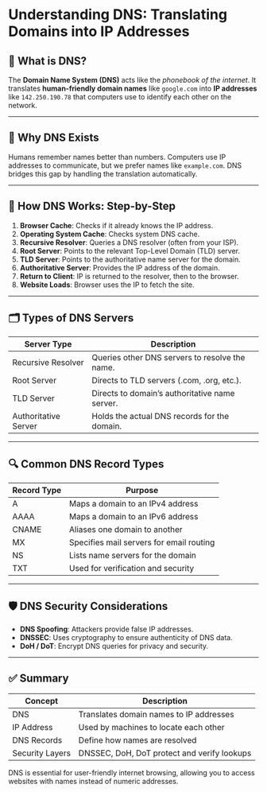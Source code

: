 
# Understanding DNS: Translating Domains into IP Addresses

## 📘 What is DNS?

The **Domain Name System (DNS)** acts like the *phonebook of the internet*. It translates **human-friendly domain names** like `google.com` into **IP addresses** like `142.250.190.78` that computers use to identify each other on the network.

---

## 🧠 Why DNS Exists

Humans remember names better than numbers. Computers use IP addresses to communicate, but we prefer names like `example.com`. DNS bridges this gap by handling the translation automatically.

---

## 🧭 How DNS Works: Step-by-Step

1. **Browser Cache**: Checks if it already knows the IP address.
2. **Operating System Cache**: Checks system DNS cache.
3. **Recursive Resolver**: Queries a DNS resolver (often from your ISP).
4. **Root Server**: Points to the relevant Top-Level Domain (TLD) server.
5. **TLD Server**: Points to the authoritative name server for the domain.
6. **Authoritative Server**: Provides the IP address of the domain.
7. **Return to Client**: IP is returned to the resolver, then to the browser.
8. **Website Loads**: Browser uses the IP to fetch the site.

---

## 🗂️ Types of DNS Servers

| Server Type            | Description                                                  |
|------------------------|--------------------------------------------------------------|
| Recursive Resolver     | Queries other DNS servers to resolve the name.              |
| Root Server            | Directs to TLD servers (.com, .org, etc.).                   |
| TLD Server             | Directs to domain’s authoritative name server.               |
| Authoritative Server   | Holds the actual DNS records for the domain.                 |

---

## 🔍 Common DNS Record Types

| Record Type | Purpose                                   |
|-------------|-------------------------------------------|
| A           | Maps a domain to an IPv4 address          |
| AAAA        | Maps a domain to an IPv6 address          |
| CNAME       | Aliases one domain to another             |
| MX          | Specifies mail servers for email routing  |
| NS          | Lists name servers for the domain         |
| TXT         | Used for verification and security        |

---

## 🛡️ DNS Security Considerations

- **DNS Spoofing**: Attackers provide false IP addresses.
- **DNSSEC**: Uses cryptography to ensure authenticity of DNS data.
- **DoH / DoT**: Encrypt DNS queries for privacy and security.

---

## ✅ Summary

| Concept         | Description                                    |
|-----------------|------------------------------------------------|
| DNS             | Translates domain names to IP addresses        |
| IP Address      | Used by machines to locate each other          |
| DNS Records     | Define how names are resolved                  |
| Security Layers | DNSSEC, DoH, DoT protect and verify lookups    |

DNS is essential for user-friendly internet browsing, allowing you to access websites with names instead of numeric addresses.
